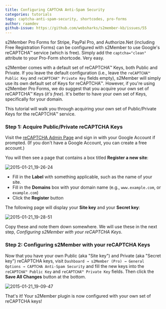 ```yaml
---
title: Configuring CAPTCHA Anti-Spam Security
categories: tutorials
tags: captcha-anti-spam-security, shortcodes, pro-forms
author: raamdev
github-issue: https://github.com/websharks/s2member-kb/issues/55
---
```


s2Member Pro Forms for Stripe, PayPal Pro, and Authorize.Net (including Free Registration Forms) can be configured with s2Member to use Google's reCAPTCHA™ service (which is free). Simply add the `captcha="clean"` attribute to your Pro-Form shortcode. Very easy.

s2Member comes with a default set of reCAPTCHA™ Keys, both Public and Private. If you leave the default configuration (i.e., leave the `reCAPTCHA™ Public Key` and `reCAPTCHA™ Private Key` fields empty), s2Member will simply use its own default set of Keys for reCAPTCHA™. However, if you're using s2Member Pro Forms, we do suggest that you acquire your own set of reCAPTCHA™ Keys (_it's free_). It's better to have your own set of Keys, specifically for your domain. 

This tutorial will walk you through acquiring your own set of Public/Private Keys for the reCAPTCHA™ service.

### Step 1: Acquire Public/Private reCAPTCHA Keys

Visit the [reCAPTCHA Admin Page](http://www.s2member.com/recaptcha-create-keys) and sign in with your Google Account if prompted. (If you don't have a Google Account, you can create a free account.)

You will then see a page that contains a box titled **Register a new site**:

![2015-01-21_19-26-24](https://cloud.githubusercontent.com/assets/53005/5848195/d632a4f4-a1a3-11e4-9de8-74b7f662c651.png)

- Fill in the **Label** with something applicable, such as the name of your site.
- Fill in the **Domains** box with your domain name (e.g., `www.example.com`, or `example.com`)
- Click the **Register** button

The following page will display your **Site key** and your **Secret key**:

![2015-01-21_19-28-51](https://cloud.githubusercontent.com/assets/53005/5848233/2ceb5840-a1a4-11e4-8621-61713fc8e9bc.png)

Copy these and note them down somewhere. We will use these in the next step, _Configuring s2Member with your reCAPTCHA Keys_.

### Step 2: Configuring s2Member with your reCAPTCHA Keys

Now that you have your own Public (aka "Site key") and Private (aka "Secret key") reCAPTCHA keys, visit `Dashboard → s2Member (Pro) → General Options → CAPTCHA Anti-Spam Security` and fill the new keys into the `reCAPTCHA™ Public Key` and `reCAPTCHA™ Private Key` fields. Then click the **Save All Changes** button at the bottom.

![2015-01-21_19-09-47](https://cloud.githubusercontent.com/assets/53005/5848100/ca595c28-a1a2-11e4-947a-c6dbbc487f86.png)

That's it! Your s2Member plugin is now configured with your own set of reCAPTCHA keys!
